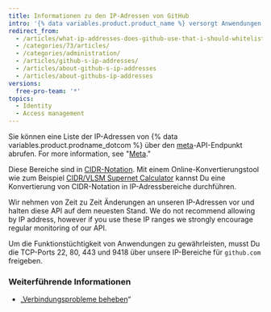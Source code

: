 ```yaml
---
title: Informationen zu den IP-Adressen von GitHub
intro: '{% data variables.product.product_name %} versorgt Anwendungen aus mehreren IP-Adressbereichen, die über die API verfügbar sind.'
redirect_from:
  - /articles/what-ip-addresses-does-github-use-that-i-should-whitelist/
  - /categories/73/articles/
  - /categories/administration/
  - /articles/github-s-ip-addresses/
  - /articles/about-github-s-ip-addresses
  - /articles/about-githubs-ip-addresses
versions:
  free-pro-team: '*'
topics:
  - Identity
  - Access management
---
```


Sie können eine Liste der IP-Adressen von {% data variables.product.prodname_dotcom %} über den [meta](https://api.github.com/meta)-API-Endpunkt abrufen. For more information, see "[Meta](/rest/reference/meta)."

Diese Bereiche sind in [CIDR-Notation](https://en.wikipedia.org/wiki/Classless_Inter-Domain_Routing#CIDR_notation). Mit einem Online-Konvertierungstool wie zum Beispiel [CIDR/VLSM Supernet Calculator](http://www.subnet-calculator.com/cidr.php) kannst Du eine Konvertierung von CIDR-Notation in IP-Adressbereiche durchführen.

Wir nehmen von Zeit zu Zeit Änderungen an unseren IP-Adressen vor und halten diese API auf dem neuesten Stand. We do not recommend allowing by IP address, however if you use these IP ranges we strongly encourage regular monitoring of our API.

Um die Funktionstüchtigkeit von Anwendungen zu gewährleisten, musst Du die TCP-Ports 22, 80, 443 und 9418 über unsere IP-Bereiche für `github.com` freigeben.

### Weiterführende Informationen

- „[Verbindungsprobleme beheben](/articles/troubleshooting-connectivity-problems)“
